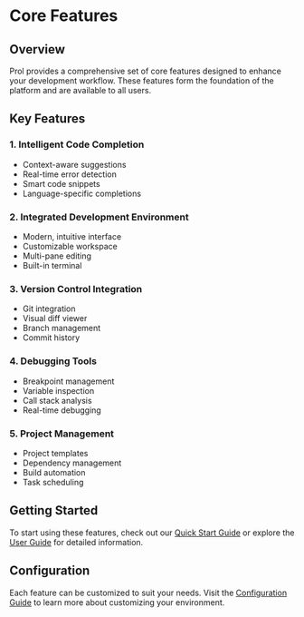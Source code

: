 # Core Features

## Overview

Prol provides a comprehensive set of core features designed to enhance your development workflow. These features form the foundation of the platform and are available to all users.

## Key Features

### 1. Intelligent Code Completion

- Context-aware suggestions
- Real-time error detection
- Smart code snippets
- Language-specific completions

### 2. Integrated Development Environment

- Modern, intuitive interface
- Customizable workspace
- Multi-pane editing
- Built-in terminal

### 3. Version Control Integration

- Git integration
- Visual diff viewer
- Branch management
- Commit history

### 4. Debugging Tools

- Breakpoint management
- Variable inspection
- Call stack analysis
- Real-time debugging

### 5. Project Management

- Project templates
- Dependency management
- Build automation
- Task scheduling

## Getting Started

To start using these features, check out our [Quick Start Guide](../getting-started/quick-start.md) or explore the [User Guide](../guides/user-guide.md) for detailed information.

## Configuration

Each feature can be customized to suit your needs. Visit the [Configuration Guide](../guides/user-guide.md#configuration) to learn more about customizing your environment.
